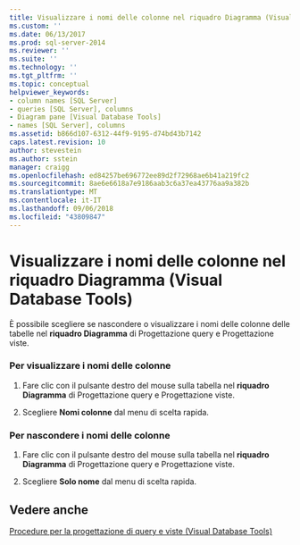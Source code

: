 ```yaml
---
title: Visualizzare i nomi delle colonne nel riquadro Diagramma (Visual Database Tools) | Microsoft Docs
ms.custom: ''
ms.date: 06/13/2017
ms.prod: sql-server-2014
ms.reviewer: ''
ms.suite: ''
ms.technology: ''
ms.tgt_pltfrm: ''
ms.topic: conceptual
helpviewer_keywords:
- column names [SQL Server]
- queries [SQL Server], columns
- Diagram pane [Visual Database Tools]
- names [SQL Server], columns
ms.assetid: b866d107-6312-44f9-9195-d74bd43b7142
caps.latest.revision: 10
author: stevestein
ms.author: sstein
manager: craigg
ms.openlocfilehash: ed84257be696772ee89d2f72968ae6b41a219fc2
ms.sourcegitcommit: 8ae6e6618a7e9186aab3c6a37ea43776aa9a382b
ms.translationtype: MT
ms.contentlocale: it-IT
ms.lasthandoff: 09/06/2018
ms.locfileid: "43809847"
---
```

# <a name="show-column-names-in-the-diagram-pane-visual-database-tools"></a>Visualizzare i nomi delle colonne nel riquadro Diagramma (Visual Database Tools)
  È possibile scegliere se nascondere o visualizzare i nomi delle colonne delle tabelle nel **riquadro Diagramma** di Progettazione query e Progettazione viste.  
  
### <a name="show-column-names"></a>Per visualizzare i nomi delle colonne  
  
1.  Fare clic con il pulsante destro del mouse sulla tabella nel **riquadro Diagramma** di Progettazione query e Progettazione viste.  
  
2.  Scegliere **Nomi colonne** dal menu di scelta rapida.  
  
### <a name="hide-column-names"></a>Per nascondere i nomi delle colonne  
  
1.  Fare clic con il pulsante destro del mouse sulla tabella nel **riquadro Diagramma** di Progettazione query e Progettazione viste.  
  
2.  Scegliere **Solo nome** dal menu di scelta rapida.  
  
## <a name="see-also"></a>Vedere anche  
 [Procedure per la progettazione di query e viste &#40;Visual Database Tools&#41;](visual-database-tools.md)  
  
  
